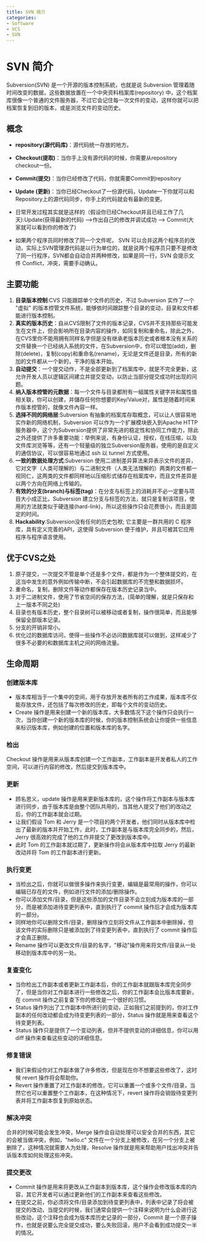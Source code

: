 ```yaml
---
title: SVN 简介
categories:
- Software
- VCS
- SVN
---
```

# SVN 简介

Subversion(SVN) 是一个开源的版本控制系統，也就是说 Subversion 管理着随时间改变的数据，这些数据放置在一个中央资料档案库(repository) 中，这个档案库很像一个普通的文件服务器，不过它会记住每一次文件的变动，这样你就可以把档案恢复到旧的版本，或是浏览文件的变动历史。

## 概念

- **repository(源代码库)**：源代码统一存放的地方。
- **Checkout(提取)**：当你手上没有源代码的时候，你需要从repository checkout一份。
- **Commit(提交)**：当你已经修改了代码，你就需要Commit到repository
- **Update (更新)**：当你已经Checkout了一份源代码，Update一下你就可以和Repository上的源代码同步，你手上的代码就会有最新的变更。

- 日常开发过程其实就是这样的（假设你已经Checkout并且已经工作了几天):Update(获得最新的代码) -->作出自己的修改并调试成功 --> Commit(大家就可以看到你的修改了)
- 如果两个程序员同时修改了同一个文件呢， SVN 可以合并这两个程序员的改动，实际上SVN管理源代码是以行为单位的，就是说两个程序员只要不是修改了同一行程序，SVN都会自动合并两种修改，如果是同一行，SVN 会提示文件 Conflict，冲突，需要手动确认。

## 主要功能

1. **目录版本控制**:CVS 只能跟踪单个文件的历史，不过 Subversion 实作了一个 "虚拟" 的版本控管文件系统，能够依时间跟踪整个目录的变动，目录和文件都能进行版本控制。
2. **真实的版本历史**：自从CVS限制了文件的版本记录，CVS并不支持那些可能发生在文件上，但会影响所在目录内容的操作，如同复制和重命名，除此之外，在CVS里你不能用拥有同样名字但是没有继承老版本历史或者根本没有关系的文件替换一个已经纳入系统的文件，在Subversion中，你可以增加(add)，删除(delete)，复制(copy)和重命名(rename)，无论是文件还是目录，所有的新加的文件都从一个新的，干净的版本开始。
3. **自动提交**：一个提交动作，不是全部更新到了档案库中，就是不完全更新，这允许开发人员以逻辑区间建立并提交变动，以防止当部分提交成功时出现的问题。
4. **纳入版本控管的元数据**：每一个文件与目录都附有一組属性关键字并和属性值相关联，你可以创建，并儲存任何你想要的Key/Value对，属性是随着时间来作版本控管的，就像文件內容一样。
5. **选择不同的网络层**:Subversion 有抽象的档案库存取概念，可以让人很容易地实作新的网络机制，Subversion 可以作为一个扩展模块嵌入到Apache HTTP 服务器中，这个为Subversion提供了非常先进的稳定性和协同工作能力，除此之外还提供了许多重要功能：举例来说，有身份认证，授权，在线压缩，以及文件库浏览等等，还有一个轻量级的独立Subversion服务器，使用的是自定义的通信协议，可以很容易地通过 ssh 以 tunnel 方式使用。
6. **一致的数据处理方式**:Subversion 使用二进制差异算法来异表示文件的差异，它对文字（人类可理解的）与二进制文件（人类无法理解的）两类的文件都一视同仁，这两类的文件都同样地以压缩形式储存在档案库中，而且文件差异是以两个方向在网络上传输的。
7. **有效的分支(branch)与标签(tag)**：在分支与标签上的消耗并不必一定要与项目大小成正比，Subversion 建立分支与标签的方法，就只是复制该项目，使用的方法就类似于硬连接(hard-link)，所以这些操作只会花费很小，而且是固定的时间。
8. **Hackability**:Subversion没有任何的历史包袱; 它主要是一群共用的 C 程序库，具有定义完善的API，这使得 Subversion 便于维护，并且可被其它应用程序与程序语言使用。

## 优于CVS之处

1. 原子提交，一次提交不管是单个还是多个文件，都是作为一个整体提交的，在这当中发生的意外例如传输中断，不会引起数据库的不完整和数据损坏。
2. 重命名，复制，删除文件等动作都保存在版本历史记录当中。
3. 对于二进制文件，使用了节省空间的保存方法，(简单的理解，就是只保存和上一版本不同之处)
4. 目录也有版本历史，整个目录树可以被移动或者复制，操作很简单，而且能够保留全部版本记录。
5. 分支的开销非常小。
6. 优化过的数据库访问，使得一些操作不必访问数据库就可以做到，这样减少了很多不必要的和数据库主机之间的网络流量。

## 生命周期

### 创建版本库

- 版本库相当于一个集中的空间，用于存放开发者所有的工作成果，版本库不仅能存放文件，还包括了每次修改的历史，即每个文件的变动历史。
- Create 操作是用来创建一个新的版本库，大多数情况下这个操作只会执行一次，当你创建一个新的版本库的时候，你的版本控制系统会让你提供一些信息来标识版本库，例如创建的位置和版本库的名字。

### 检出

Checkout 操作是用来从版本库创建一个工作副本，工作副本是开发者私人的工作空间，可以进行内容的修改，然后提交到版本库中。

### 更新

- 顾名思义，update 操作是用来更新版本库的，这个操作将工作副本与版本库进行同步，由于版本库是由整个团队共用的，当其他人提交了他们的改动之后，你的工作副本就会过期。
- 让我们假设 Tom 和 Jerry 是一个项目的两个开发者，他们同时从版本库中检出了最新的版本并开始工作，此时，工作副本是与版本库完全同步的，然后，Jerry 很高效的完成了他的工作并提交了更改到版本库中。
- 此时 Tom 的工作副本就过期了，更新操作将会从版本库中拉取 Jerry 的最新改动并将 Tom 的工作副本进行更新。

### 执行变更

- 当检出之后，你就可以做很多操作来执行变更，编辑是最常用的操作，你可以编辑已存在的文件，例如进行文件的添加/删除操作。
- 你可以添加文件/目录，但是这些添加的文件目录不会立刻成为版本库的一部分，而是被添加进待变更列表中，直到执行了 commit 操作后才会成为版本库的一部分。
- 同样地你可以删除文件/目录，删除操作立刻将文件从工作副本中删除掉，但该文件的实际删除只是被添加到了待变更列表中，直到执行了 commit 操作后才会真正删除。
- Rename 操作可以更改文件/目录的名字，"移动"操作用来将文件/目录从一处移动到版本库中的另一处。

### 复查变化

- 当你检出工作副本或者更新工作副本后，你的工作副本就跟版本库完全同步了，但是当你对工作副本进行一些修改之后，你的工作副本会比版本库要新，在 commit 操作之前复查下你的修改是一个很好的习惯。
- Status 操作列出了工作副本中所进行的变动，正如我们之前提到的，你对工作副本的任何改动都会成为待变更列表的一部分，Status 操作就是用来查看这个待变更列表。
- Status 操作只是提供了一个变动列表，但并不提供变动的详细信息，你可以用 diff 操作来查看这些变动的详细信息。

### 修复错误

- 我们来假设你对工作副本做了许多修改，但是现在你不想要这些修改了，这时候 revert 操作将会帮助你。
- Revert 操作重置了对工作副本的修改，它可以重置一个或多个文件/目录，当然它也可以重置整个工作副本，在这种情况下，revert 操作将会销毁待变更列表并将工作副本恢复到原始状态。

### 解决冲突

合并的时候可能会发生冲突，Merge 操作会自动处理可以安全合并的东西，其它的会被当做冲突，例如，"hello.c" 文件在一个分支上被修改，在另一个分支上被删除了，这种情况就需要人为处理，Resolve 操作就是用来帮助用户找出冲突并告诉版本库如何处理这些冲突。

### 提交更改

- Commit 操作是用来将更改从工作副本到版本库，这个操作会修改版本库的内容，其它开发者可以通过更新他们的工作副本来查看这些修改。
- 在提交之前，你必须将文件/目录添加到待变更列表中，列表中记录了将会被提交的改动，当提交的时候，我们通常会提供一个注释来说明为什么会进行这些改动，这个注释也会成为版本库历史记录的一部分，Commit 是一个原子操作，也就是说要么完全提交成功，要么失败回滚，用户不会看到成功提交一半的情况。